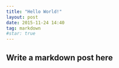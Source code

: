 ```yaml
---
title: "Hello World!"
layout: post
date: 2015-11-24 14:40
tag: markdown
#star: true
---
```


## Write a markdown post here